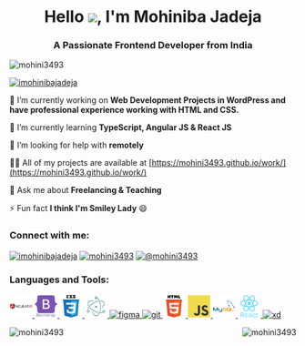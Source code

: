 <h1 align="center">Hello <img src="https://media.giphy.com/media/hvRJCLFzcasrR4ia7z/giphy.gif" width="30px">, I'm Mohiniba Jadeja</h1>
<h3 align="center">A Passionate Frontend Developer from India</h3>

<p align="left"> <img src="https://komarev.com/ghpvc/?username=mohini3493&label=Profile%20views&color=0e75b6&style=flat" alt="mohini3493" /> </p>



<p align="left"> <a href="https://twitter.com/imohinibajadeja" target="blank"><img src="https://img.shields.io/twitter/follow/imohinibajadeja?logo=twitter&style=for-the-badge" alt="imohinibajadeja" /></a> </p>

🔭 I’m currently working on **Web Development Projects in WordPress and have professional experience working with HTML and CSS.**

🌱 I’m currently learning **TypeScript, Angular JS & React JS**

🤝 I’m looking for help with **remotely**

👨‍💻 All of my projects are available at [https://mohini3493.github.io/work/](https://mohini3493.github.io/work/)

💬 Ask me about **Freelancing & Teaching**

⚡ Fun fact **I think I'm Smiley Lady** :smile:


<h3 align="left">Connect with me:</h3>
<p align="left">
<a href="https://twitter.com/imohinibajadeja" target="blank"><img align="center" src="https://raw.githubusercontent.com/rahuldkjain/github-profile-readme-generator/master/src/images/icons/Social/twitter.svg" alt="imohinibajadeja" height="30" width="40" /></a>
<a href="https://linkedin.com/in/mohini3493" target="blank"><img align="center" src="https://raw.githubusercontent.com/rahuldkjain/github-profile-readme-generator/master/src/images/icons/Social/linked-in-alt.svg" alt="mohini3493" height="30" width="40" /></a>
<a href="https://medium.com/@mohini3493" target="blank"><img align="center" src="https://raw.githubusercontent.com/rahuldkjain/github-profile-readme-generator/master/src/images/icons/Social/medium.svg" alt="@mohini3493" height="30" width="40" /></a>
</p>

<h3 align="left">Languages and Tools:</h3>
<p align="left"> <a href="https://angular.io" target="_blank" rel="noreferrer"> <img src="https://raw.githubusercontent.com/devicons/devicon/master/icons/angularjs/angularjs-original-wordmark.svg" alt="angularjs" width="40" height="40"/> </a> <a href="https://getbootstrap.com" target="_blank" rel="noreferrer"> <img src="https://raw.githubusercontent.com/devicons/devicon/master/icons/bootstrap/bootstrap-plain-wordmark.svg" alt="bootstrap" width="40" height="40"/> </a> <a href="https://www.w3schools.com/css/" target="_blank" rel="noreferrer"> <img src="https://raw.githubusercontent.com/devicons/devicon/master/icons/css3/css3-original-wordmark.svg" alt="css3" width="40" height="40"/> </a> <a href="https://www.electronjs.org" target="_blank" rel="noreferrer"> <img src="https://raw.githubusercontent.com/devicons/devicon/master/icons/electron/electron-original.svg" alt="electron" width="40" height="40"/> </a> <a href="https://www.figma.com/" target="_blank" rel="noreferrer"> <img src="https://www.vectorlogo.zone/logos/figma/figma-icon.svg" alt="figma" width="40" height="40"/> </a> <a href="https://git-scm.com/" target="_blank" rel="noreferrer"> <img src="https://www.vectorlogo.zone/logos/git-scm/git-scm-icon.svg" alt="git" width="40" height="40"/> </a> <a href="https://www.w3.org/html/" target="_blank" rel="noreferrer"> <img src="https://raw.githubusercontent.com/devicons/devicon/master/icons/html5/html5-original-wordmark.svg" alt="html5" width="40" height="40"/> </a> <a href="https://developer.mozilla.org/en-US/docs/Web/JavaScript" target="_blank" rel="noreferrer"> <img src="https://raw.githubusercontent.com/devicons/devicon/master/icons/javascript/javascript-original.svg" alt="javascript" width="40" height="40"/> </a> <a href="https://www.mysql.com/" target="_blank" rel="noreferrer"> <img src="https://raw.githubusercontent.com/devicons/devicon/master/icons/mysql/mysql-original-wordmark.svg" alt="mysql" width="40" height="40"/> </a> <a href="https://reactjs.org/" target="_blank" rel="noreferrer"> <img src="https://raw.githubusercontent.com/devicons/devicon/master/icons/react/react-original-wordmark.svg" alt="react" width="40" height="40"/> </a> <a href="https://www.adobe.com/products/xd.html" target="_blank" rel="noreferrer"> <img src="https://cdn.worldvectorlogo.com/logos/adobe-xd.svg" alt="xd" width="40" height="40"/> </a> </p>

<p><img align="left" src="https://github-readme-stats.vercel.app/api/top-langs?username=mohini3493&show_icons=true&locale=en&layout=compact" alt="mohini3493" width="320px" /></p>

<p><img align="right" src="https://github-readme-stats.vercel.app/api?username=mohini3493&show_icons=true&locale=en" alt="mohini3493" /></p>

